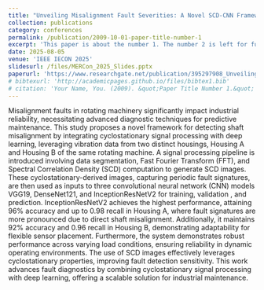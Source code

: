 ```yaml
---
title: "Unveiling Misalignment Fault Severities: A Novel SCD-CNN Framework for Rotating Machinery"
collection: publications
category: conferences
permalink: /publication/2009-10-01-paper-title-number-1
excerpt: 'This paper is about the number 1. The number 2 is left for future work.'
date: 2025-08-05
venue: 'IEEE IECON 2025'
slidesurl: /files/MERCon_2025_Slides.pptx
paperurl: 'https://www.researchgate.net/publication/395297908_Unveiling_Misalignment_Fault_Severities_A_Novel_SCD-CNN_Framework_for_Rotating_Machinery'
# bibtexurl: 'http://academicpages.github.io/files/bibtex1.bib'
# citation: 'Your Name, You. (2009). &quot;Paper Title Number 1.&quot; <i>Journal 1</i>. 1(1).'
---
```

Misalignment faults in rotating machinery significantly impact industrial reliability, necessitating advanced diagnostic techniques for predictive maintenance. This study proposes a novel framework for detecting shaft misalignment by integrating cyclostationary signal processing with deep learning, leveraging vibration data from two distinct housings, Housing A and Housing B of the same rotating machine. A signal processing pipeline is introduced involving data segmentation, Fast Fourier Transform (FFT), and Spectral Correlation Density (SCD) computation to generate SCD images. These cyclostationary-derived images, capturing periodic fault signatures, are then used as inputs to three convolutional neural network (CNN) models VGG19, DenseNet121, and InceptionResNetV2 for training, validation , and prediction. InceptionResNetV2 achieves the highest performance, attaining 96% accuracy and up to 0.98 recall in Housing A, where fault signatures are more pronounced due to direct shaft misalignment. Additionally, it maintains 92% accuracy and 0.96 recall in Housing B, demonstrating adaptability for flexible sensor placement. Furthermore, the system demonstrates robust performance across varying load conditions, ensuring reliability in dynamic operating environments. The use of SCD images effectively leverages cyclostationary properties, improving fault detection sensitivity. This work advances fault diagnostics by combining cyclostationary signal processing with deep learning, offering a scalable solution for industrial maintenance.

